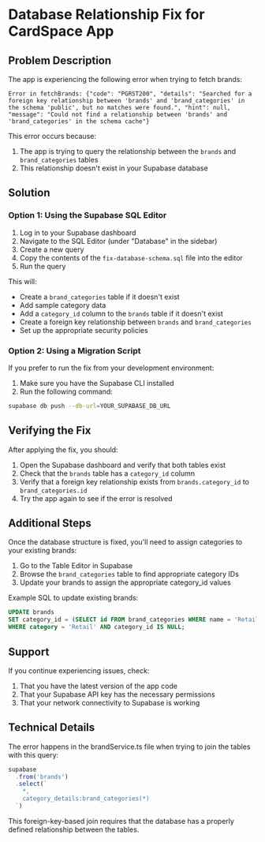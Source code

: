 # Database Relationship Fix for CardSpace App

## Problem Description

The app is experiencing the following error when trying to fetch brands:

```
Error in fetchBrands: {"code": "PGRST200", "details": "Searched for a foreign key relationship between 'brands' and 'brand_categories' in the schema 'public', but no matches were found.", "hint": null, "message": "Could not find a relationship between 'brands' and 'brand_categories' in the schema cache"}
```

This error occurs because:

1. The app is trying to query the relationship between the `brands` and `brand_categories` tables
2. This relationship doesn't exist in your Supabase database

## Solution

### Option 1: Using the Supabase SQL Editor

1. Log in to your Supabase dashboard
2. Navigate to the SQL Editor (under "Database" in the sidebar)
3. Create a new query
4. Copy the contents of the `fix-database-schema.sql` file into the editor
5. Run the query

This will:
- Create a `brand_categories` table if it doesn't exist
- Add sample category data
- Add a `category_id` column to the `brands` table if it doesn't exist
- Create a foreign key relationship between `brands` and `brand_categories`
- Set up the appropriate security policies

### Option 2: Using a Migration Script

If you prefer to run the fix from your development environment:

1. Make sure you have the Supabase CLI installed
2. Run the following command:

```bash
supabase db push --db-url=YOUR_SUPABASE_DB_URL
```

## Verifying the Fix

After applying the fix, you should:

1. Open the Supabase dashboard and verify that both tables exist
2. Check that the `brands` table has a `category_id` column
3. Verify that a foreign key relationship exists from `brands.category_id` to `brand_categories.id`
4. Try the app again to see if the error is resolved

## Additional Steps

Once the database structure is fixed, you'll need to assign categories to your existing brands:

1. Go to the Table Editor in Supabase
2. Browse the `brand_categories` table to find appropriate category IDs
3. Update your brands to assign the appropriate category_id values

Example SQL to update existing brands:

```sql
UPDATE brands
SET category_id = (SELECT id FROM brand_categories WHERE name = 'Retail')
WHERE category = 'Retail' AND category_id IS NULL;
```

## Support

If you continue experiencing issues, check:

1. That you have the latest version of the app code
2. That your Supabase API key has the necessary permissions
3. That your network connectivity to Supabase is working

## Technical Details

The error happens in the brandService.ts file when trying to join the tables with this query:

```typescript
supabase
  .from('brands')
  .select(`
    *,
    category_details:brand_categories(*)
  `)
```

This foreign-key-based join requires that the database has a properly defined relationship between the tables. 